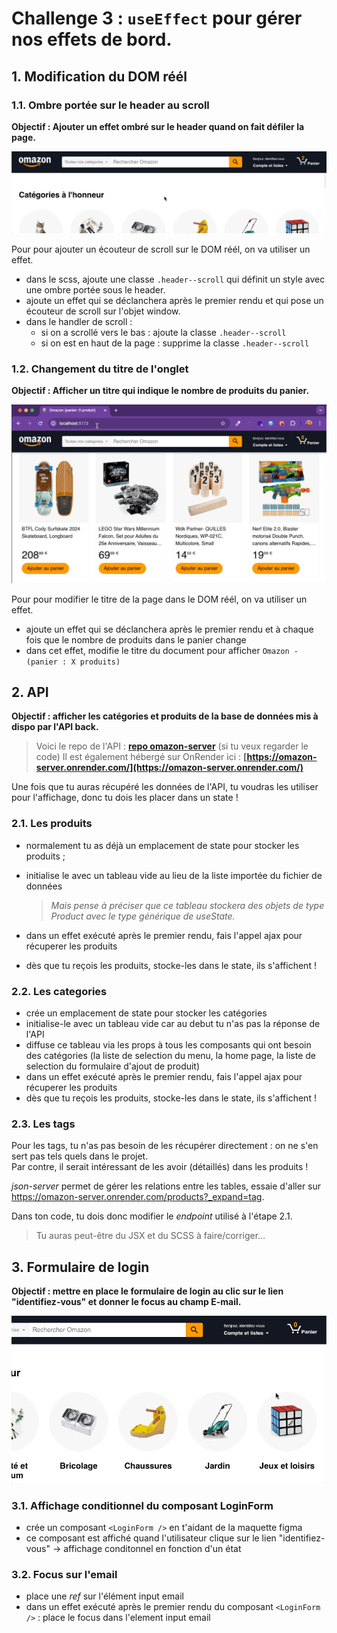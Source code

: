 # Challenge 3 : `useEffect` pour gérer nos effets de bord.

## 1. Modification du DOM réél

### 1.1. Ombre portée sur le header au scroll

**Objectif : Ajouter un effet ombré sur le header quand on fait défiler la page.**

![effet-ombre](./img/04-etat-shadow-scroll.gif)

Pour pour ajouter un écouteur de scroll sur le DOM réél, on va utiliser un effet.

- dans le scss, ajoute une classe `.header--scroll` qui définit un style avec une ombre portée sous le header.
- ajoute un effet qui se déclanchera après le premier rendu et qui pose un écouteur de scroll sur l'objet window.
- dans le handler de scroll :
  - si on a scrollé vers le bas : ajoute la classe `.header--scroll`
  - si on est en haut de la page : supprime la classe `.header--scroll`

### 1.2. Changement du titre de l'onglet

**Objectif : Afficher un titre qui indique le nombre de produits du panier.**

![effet-titre](./img/04-effet-titre.gif)

Pour pour modifier le titre de la page dans le DOM réél, on va utiliser un effet.

- ajoute un effet qui se déclanchera après le premier rendu et à chaque fois que le nombre de produits dans le panier change
- dans cet effet, modifie le titre du document pour afficher `Omazon - (panier : X produits)`

## 2. API

**Objectif : afficher les catégories et produits de la base de données mis à dispo par l'API back.**

> Voici le repo de l'API : **[repo omazon-server](https://github.com/O-clock-Mimir/S16-react-omazon-server)**  (si tu veux regarder le code) 
> Il est également hébergé sur OnRender ici : **[https://omazon-server.onrender.com/](https://omazon-server.onrender.com/)**

Une fois que tu auras récupéré les données de l'API, tu voudras les utiliser pour l'affichage, donc tu dois les placer dans un state !

### 2.1. Les produits

- normalement tu as déjà un emplacement de state pour stocker les produits ;
  
- initialise le avec un tableau vide au lieu de la liste importée du fichier de données
  > _Mais pense à préciser que ce tableau stockera des objets de type Product avec le type générique de useState._

- dans un effet exécuté après le premier rendu, fais l'appel ajax pour récuperer les produits

- dès que tu reçois les produits, stocke-les dans le state, ils s'affichent !

### 2.2. Les categories

- crée un emplacement de state pour stocker les catégories
- initialise-le avec un tableau vide car au debut tu n'as pas la réponse de l'API
- diffuse ce tableau via les props à tous les composants qui ont besoin des catégories (la liste de selection du menu, la home page, la liste de selection du formulaire d'ajout de produit)
- dans un effet exécuté après le premier rendu, fais l'appel ajax pour récuperer les produits
- dès que tu reçois les produits, stocke-les dans le state, ils s'affichent !

### 2.3. Les tags

Pour les tags, tu n'as pas besoin de les récupérer directement : on ne s'en sert pas tels quels dans le projet.  
Par contre, il serait intéressant de les avoir (détaillés) dans les produits !

_json-server_ permet de gérer les relations entre les tables, essaie d'aller sur https://omazon-server.onrender.com/products?_expand=tag.

Dans ton code, tu dois donc modifier le _endpoint_ utilisé à l'étape 2.1.

> Tu auras peut-être du JSX et du SCSS à faire/corriger…

## 3. Formulaire de login

**Objectif : mettre en place le formulaire de login au clic sur le lien "identifiez-vous" et donner le focus au champ E-mail.**

![effet-focus](./img/04-effet-focus.gif)

### 3.1. Affichage conditionnel du composant LoginForm

- crée un composant `<LoginForm />` en t'aidant de la maquette figma
- ce composant est affiché quand l'utilisateur clique sur le lien "identifiez-vous" → affichage conditonnel en fonction d'un état

### 3.2. Focus sur l'email

- place une _ref_ sur l'élément input email
- dans un effet exécuté après le premier rendu du composant `<LoginForm />` : place le focus dans l'element input email
